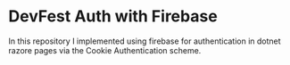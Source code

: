 # DevFest Auth with Firebase 

In this repository I implemented using firebase for authentication in dotnet razore pages via the Cookie Authentication scheme.